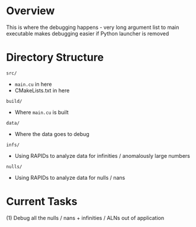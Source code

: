 # Overview
This is where the debugging happens - very long argument list to main executable makes debugging easier if Python launcher is removed

# Directory Structure
`src/`
- `main.cu` in here 
- CMakeLists.txt in here

`build/`
- Where `main.cu` is built

`data/`
- Where the data goes to debug 

`infs/`
- Using RAPIDs to analyze data for infinities / anomalously large numbers

`nulls/`
- Using RAPIDs to analyze data for nulls / nans

# Current Tasks
(1) Debug all the nulls / nans + infinities / ALNs out of application
